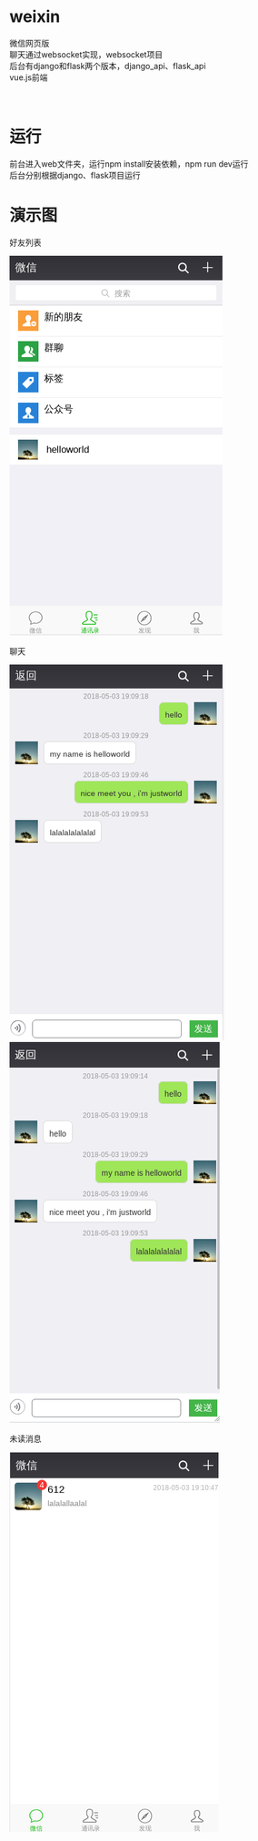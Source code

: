 # weixin
微信网页版<br>
聊天通过websocket实现，websocket项目<br>
后台有django和flask两个版本，django_api、flask_api<br>
vue.js前端<br><br><br>
# 运行
前台进入web文件夹，运行npm install安装依赖，npm run dev运行<br>
后台分别根据django、flask项目运行

# 演示图

   好友列表

![](https://github.com/justworld/weixin/blob/master/demo/friend-list.png)

   聊天

![](https://github.com/justworld/weixin/blob/master/demo/chat-01.png)
![](https://github.com/justworld/weixin/blob/master/demo/chat-02.png)

   未读消息

![](https://github.com/justworld/weixin/blob/master/demo/chat-03.png)
